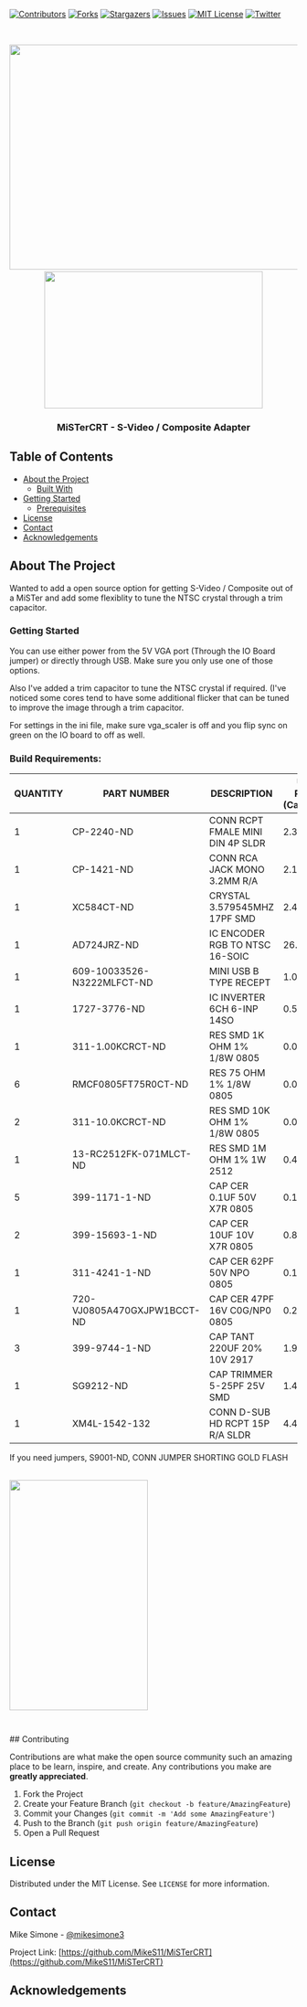 [![Contributors][contributors-shield]][contributors-url]
[![Forks][forks-shield]][forks-url]
[![Stargazers][stars-shield]][stars-url]
[![Issues][issues-shield]][issues-url]
[![MIT License][license-shield]][license-url]
[![Twitter][Twitter-shield]][Twitter-url]



<!-- PROJECT LOGO -->
<br />
<p align="center">
  <a href="https://github.com/MikeS11/MiSTerCRT">
    <img src="Images/MiSTerCRT2.jpg?raw=true" alt="" width="534" height="394">
  </a>
  <a href="https://github.com/MikeS11/MiSTerCRT">
   <br> <img src="Images/MiSTerCRT3.jpg?raw=true" alt="" width="382" height="240">
  </a>
  <h3 align="center">MiSTerCRT - S-Video / Composite Adapter</h3>

  <p align="center">
  

<!-- TABLE OF CONTENTS -->
## Table of Contents

* [About the Project](#about-the-project)
  * [Built With](#Build-Requirements)
* [Getting Started](#getting-started)
  * [Prerequisites](#prerequisites)
* [License](#license)
* [Contact](#contact)
* [Acknowledgements](#acknowledgements)

<!-- ABOUT THE PROJECT -->
## About The Project
Wanted to add a open source option for getting S-Video / Composite out of a MiSTer and add some flexiblity to tune the NTSC crystal through a trim capacitor.

### Getting Started
You can use either power from the 5V VGA port (Through the IO Board jumper) or directly through USB. Make sure you only use one of those options.

Also I've added a trim capacitor to tune the NTSC crystal if required. (I've noticed some cores tend to have some additional flicker that can be tuned to improve the image through a trim capacitor.
  
For settings in the ini file, make sure vga_scaler is off and you flip sync on green on the IO board to off as well. 

### Build Requirements:
  
|QUANTITY |	PART NUMBER	|	DESCRIPTION	| UNIT PRICE (Canadian)	|
|  ------------- | ------------- | ------------- | ------------- |
| 1		 |     CP-2240-ND		|	CONN RCPT FMALE MINI DIN 4P SLDR	|  2.38000		|
| 1		 |     CP-1421-ND		|	CONN RCA JACK MONO 3.2MM R/A		  |  2.16000		|
| 1		 |     XC584CT-ND		|	CRYSTAL 3.579545MHZ 17PF SMD		  |  2.47000		|
| 1		 |     AD724JRZ-ND		|	IC ENCODER RGB TO NTSC 16-SOIC		|  26.77000	|
|1	|	609-10033526-N3222MLFCT-ND	|MINI USB B TYPE RECEPT	|		1.09000		|
|1	|	1727-3776-ND	|		IC INVERTER 6CH 6-INP 14SO	|	0.51400	|
|1 | 	311-1.00KCRCT-ND| 		RES SMD 1K OHM 1% 1/8W 0805 | 0.02340			| 
| 6	|	RMCF0805FT75R0CT-ND		|RES 75 OHM 1% 1/8W 0805		|	0.01540		|  
|2 | 311-10.0KCRCT-ND| 	RES SMD 10K OHM 1% 1/8W 0805 | 0.02340	|
|1	|	13-RC2512FK-071MLCT-ND	|	RES SMD 1M OHM 1% 1W 2512	|	0.47300		|
|5 | 399-1171-1-ND	| CAP CER 0.1UF 50V X7R 0805 | 0.11020	|
|2 | 399-15693-1-ND| 		CAP CER 10UF 10V X7R 0805 | 0.85900		|  
|1	|	311-4241-1-ND		|	CAP CER 62PF 50V NPO 0805		|0.14200		|
|1	|	720-VJ0805A470GXJPW1BCCT-ND	|CAP CER 47PF 16V C0G/NP0 0805	|	0.22600		|   
|3	|	399-9744-1-ND		|	CAP TANT 220UF 20% 10V 2917	|	1.90000		|  
| 1		 |     SG9212-ND		|	  CAP TRIMMER 5-25PF 25V SMD		   |   1.40000	|
| 1		 |   XM4L-1542-132  | CONN D-SUB HD RCPT 15P R/A SLDR  | 4.47000 | 

If you need jumpers, S9001-ND, CONN JUMPER SHORTING GOLD FLASH

  <a href="https://github.com/MikeS11/MiSTerCRT">
   <br> <img src="Images/MiSTerCRT.jpg?raw=true" alt="" width="242" height="403">
  </a>


<p align="center">
<img src="Images/MisterCRT.jpg?raw=true" alt=""></p>
<p align="center">
<img src="Images/MisterCRT3.jpg?raw=true" alt=""></p>
<!-- CONTRIBUTING -->
## Contributing

Contributions are what make the open source community such an amazing place to be learn, inspire, and create. Any contributions you make are **greatly appreciated**.

1. Fork the Project
2. Create your Feature Branch (`git checkout -b feature/AmazingFeature`)
3. Commit your Changes (`git commit -m 'Add some AmazingFeature'`)
4. Push to the Branch (`git push origin feature/AmazingFeature`)
5. Open a Pull Request


<!-- LICENSE -->
## License

Distributed under the MIT License. See `LICENSE` for more information.



<!-- CONTACT -->
## Contact

Mike Simone - [@mikesimone3](https://twitter.com/mikesimone3) 

Project Link: [https://github.com/MikeS11/MiSTerCRT](https://github.com/MikeS11/MiSTerCRT)



<!-- ACKNOWLEDGEMENTS -->
## Acknowledgements


<!-- MARKDOWN LINKS & IMAGES -->
<!-- https://www.markdownguide.org/basic-syntax/#reference-style-links -->
[contributors-shield]: https://img.shields.io/github/contributors/MikeS11/MiSTerCRT.svg?style=flat-square
[contributors-url]: https://github.com/MikeS11/MiSTerCRT/graphs/contributors
[forks-shield]: https://img.shields.io/github/forks/MikeS11/MiSTerCRT.svg?style=flat-square
[forks-url]: https://github.com/MikeS11/MiSTerCRT/network/members
[stars-shield]: https://img.shields.io/github/stars/MikeS11/MiSTerCRT.svg?style=flat-square
[stars-url]: https://github.com/MikeS11/MiSTerCRT/stargazers
[issues-shield]: https://img.shields.io/github/issues/MikeS11/MiSTerCRT.svg?style=flat-square
[issues-url]: https://github.com/MikeS11/MiSTerCRT/issues
[license-shield]: https://img.shields.io/github/license/MikeS11/MiSTerCRT.svg?style=flat-square
[license-url]: https://github.com/MikeS11/MiSTerCRT/blob/master/LICENSE.txt
[twitter-shield]: https://img.shields.io/badge/-Twitter-black.svg?style=flat-square&logo=Twitter&colorB=555
[twitter-url]: https://Twitter.com/mikesimone3
[product-screenshot]: images/screenshot.png

